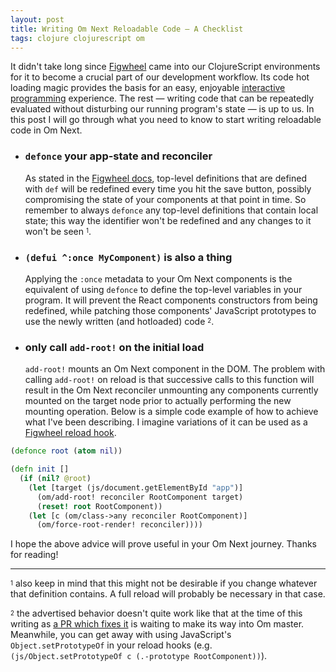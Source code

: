 ```yaml
---
layout: post
title: Writing Om Next Reloadable Code — A Checklist
tags: clojure clojurescript om
---
```


It didn't take long since [Figwheel](https://github.com/bhauman/lein-figwheel) came into our ClojureScript environments for it to become a crucial part of our development workflow. Its code hot loading magic provides the basis for an easy, enjoyable [interactive programming](https://en.wikipedia.org/wiki/Interactive_programming) experience. The rest — writing code that can be repeatedly evaluated without disturbing our running program's state — is up to us. In this post I will go through what you need to know to start writing reloadable code in Om Next.

<!--more-->

<ul>
<li><h3><strong><code>defonce</code> your app-state and reconciler</strong></h3></li>

As stated in the <a href="https://github.com/bhauman/lein-figwheel#writing-reloadable-code">Figwheel docs</a>, top-level definitions that are defined with <code>def</code> will be redefined every time you hit the save button, possibly compromising the state of your components at that point in time. So remember to always <code>defonce</code> any top-level definitions that contain local state; this way the identifier won't be redefined and any changes to it won't be seen <sup><sub>1</sub></sup>.


<li><h3><strong><code>(defui ^:once MyComponent)</code> is also a thing</strong></h3></li>

Applying the <code>:once</code> metadata to your Om Next components is the equivalent of using <code>defonce</code> to define the top-level variables in your program. It will prevent the React components constructors from being redefined, while patching those components' JavaScript prototypes to use the newly written (and hotloaded) code <sup><sub>2</sub></sup>.


<li><h3><strong>only call <code>add-root!</code> on the initial load</strong></h3></li>
<code>add-root!</code> mounts an Om Next component in the DOM. The problem with calling <code>add-root!</code> on reload is that successive calls to this function will result in the Om Next reconciler unmounting any components currently mounted on the target node prior to actually performing the new mounting operation. Below is a simple code example of how to achieve what I've been describing. I imagine variations of it can be used as a <a href="https://github.com/bhauman/lein-figwheel#configure-your-builds">Figwheel reload hook</a>.
</ul>

```clj
(defonce root (atom nil))

(defn init []
  (if (nil? @root)
    (let [target (js/document.getElementById "app")]
      (om/add-root! reconciler RootComponent target)
      (reset! root RootComponent))
    (let [c (om/class->any reconciler RootComponent)]
      (om/force-root-render! reconciler))))
```

I hope the above advice will prove useful in your Om Next journey. Thanks for reading!

---

<sup><sub>1</sub></sup> also keep in mind that this might not be desirable if you change whatever that definition contains. A full reload will probably be necessary in that case.

<sup><sub>2</sub></sup> the advertised behavior doesn't quite work like that at the time of this writing as [a PR which fixes it](https://github.com/omcljs/om/pull/583) is waiting to make its way into Om master. Meanwhile, you can get away with using JavaScript's `Object.setPrototypeOf` in your reload hooks (e.g. `(js/Object.setPrototypeOf c (.-prototype RootComponent))`).
